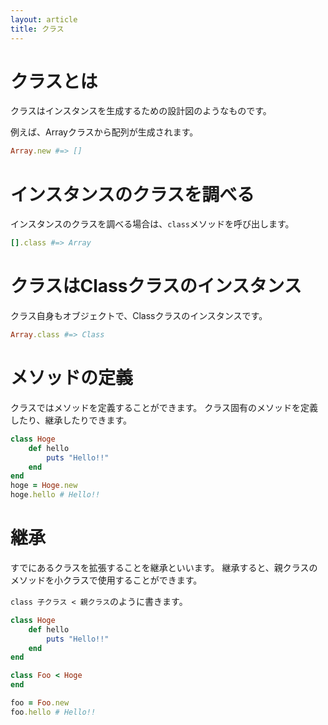 ```yaml
---
layout: article
title: クラス
---
```


# クラスとは

クラスはインスタンスを生成するための設計図のようなものです。

例えば、Arrayクラスから配列が生成されます。

```ruby
Array.new #=> []
```

# インスタンスのクラスを調べる

インスタンスのクラスを調べる場合は、`class`メソッドを呼び出します。

```ruby
[].class #=> Array
```

# クラスはClassクラスのインスタンス

クラス自身もオブジェクトで、Classクラスのインスタンスです。

```ruby
Array.class #=> Class
```

# メソッドの定義

クラスではメソッドを定義することができます。
クラス固有のメソッドを定義したり、継承したりできます。

```ruby
class Hoge
    def hello
        puts "Hello!!"
    end
end
hoge = Hoge.new
hoge.hello # Hello!!
```

# 継承

すでにあるクラスを拡張することを継承といいます。
継承すると、親クラスのメソッドを小クラスで使用することができます。

`class 子クラス < 親クラス`のように書きます。

```ruby
class Hoge
    def hello
        puts "Hello!!"
    end
end

class Foo < Hoge
end

foo = Foo.new
foo.hello # Hello!!
```